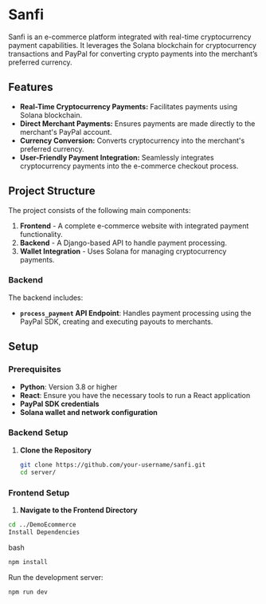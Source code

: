 # Sanfi

Sanfi is an e-commerce platform integrated with real-time cryptocurrency payment capabilities. It leverages the Solana blockchain for cryptocurrency transactions and PayPal for converting crypto payments into the merchant’s preferred currency.

## Features

- **Real-Time Cryptocurrency Payments:** Facilitates payments using Solana blockchain.
- **Direct Merchant Payments:** Ensures payments are made directly to the merchant's PayPal account.
- **Currency Conversion:** Converts cryptocurrency into the merchant's preferred currency.
- **User-Friendly Payment Integration:** Seamlessly integrates cryptocurrency payments into the e-commerce checkout process.

## Project Structure

The project consists of the following main components:

1. **Frontend** - A complete e-commerce website with integrated payment functionality.
2. **Backend** - A Django-based API to handle payment processing.
3. **Wallet Integration** - Uses Solana for managing cryptocurrency payments.

### Backend

The backend includes:

- **`process_payment` API Endpoint**: Handles payment processing using the PayPal SDK, creating and executing payouts to merchants.

## Setup

### Prerequisites

- **Python**: Version 3.8 or higher
- **React**: Ensure you have the necessary tools to run a React application
- **PayPal SDK credentials**
- **Solana wallet and network configuration**

### Backend Setup

1. **Clone the Repository**

   ```bash
   git clone https://github.com/your-username/sanfi.git
   cd server/
   ```

### Frontend Setup
1. **Navigate to the Frontend Directory**

```bash 
cd ../DemoEcommerce
Install Dependencies
````
bash
```bash 
npm install
````

Run the development server:

```bash 
npm run dev 
````
   
